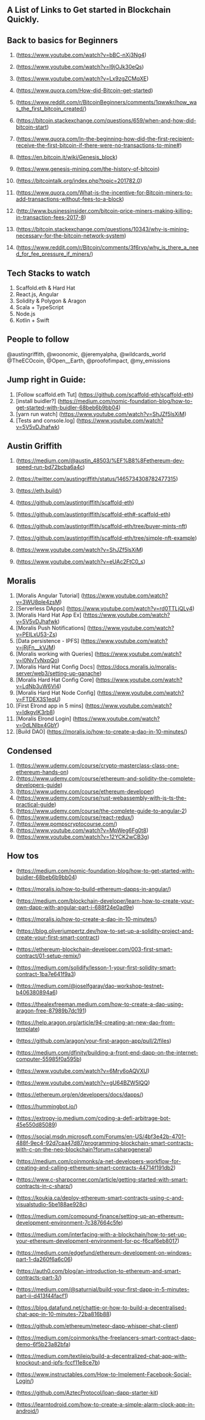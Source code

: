 A List of Links to Get started in Blockchain Quickly.
-----------------------------------------------------


Back to basics for Beginners
----------------------------
1. (https://www.youtube.com/watch?v=bBC-nXj3Ng4)
2. (https://www.youtube.com/watch?v=l9jOJk30eQs)
3. (https://www.youtube.com/watch?v=Lx9zgZCMqXE)

4. (https://www.quora.com/How-did-Bitcoin-get-started)
5. (https://www.reddit.com/r/BitcoinBeginners/comments/1qwwkr/how_was_the_first_bitcoin_created/)
6. (https://bitcoin.stackexchange.com/questions/659/when-and-how-did-bitcoin-start)
7. (https://www.quora.com/In-the-beginning-how-did-the-first-recipient-receive-the-first-bitcoin-if-there-were-no-transactions-to-mine#)
8. (https://en.bitcoin.it/wiki/Genesis_block)
9. (https://www.genesis-mining.com/the-history-of-bitcoin)
10. (https://bitcointalk.org/index.php?topic=201782.0)
11. (https://www.quora.com/What-is-the-incentive-for-Bitcoin-miners-to-add-transactions-without-fees-to-a-block)
12. (http://www.businessinsider.com/bitcoin-price-miners-making-killing-in-transaction-fees-2017-8)
13. (https://bitcoin.stackexchange.com/questions/10343/why-is-mining-necessary-for-the-bitcoin-network-system)
14. (https://www.reddit.com/r/Bitcoin/comments/3f6rvp/why_is_there_a_need_for_fee_pressure_if_miners/)


Tech Stacks to watch
--------------------
1. Scaffold.eth & Hard Hat
2. React.js, Angular
3. Solidity & Polygon & Aragon
4. Scala + TypeScript
5. Node.js
6. Kotlin + Swift

People to follow
----------------
@austingriffith, @woonomic, @jeremyalpha, @wildcards_world @TheECOcoin, @Open__Earth, @proofofimpact, @my_emissions

Jump right in Guide:
--------------------
1. [Follow scaffold.eth Tut]	(https://github.com/scaffold-eth/scaffold-eth)
2. [install buidler?]		(https://medium.com/nomic-foundation-blog/how-to-get-started-with-buidler-68beb6b9bb04)
3. [yarn run watch]		(https://www.youtube.com/watch?v=ShJZf5lsXiM)
4. [Tests and console.log]	(https://www.youtube.com/watch?v=5V5vDJhafwk)


Austin Griffith
---------------
1. (https://medium.com/@austin_48503/%EF%B8%8Fethereum-dev-speed-run-bd72bcba6a4c)
2. (https://twitter.com/austingriffith/status/1465734308782477315)

3. (https://eth.build/)
4. (https://github.com/austintgriffith/scaffold-eth)
5. (https://github.com/austintgriffith/scaffold-eth#-scaffold-eth)
6. (https://github.com/austintgriffith/scaffold-eth/tree/buyer-mints-nft)
7. (https://github.com/austintgriffith/scaffold-eth/tree/simple-nft-example)
8. (https://www.youtube.com/watch?v=ShJZf5lsXiM)
9. (https://www.youtube.com/watch?v=eUAc2FtC0_s)


Moralis
-------
1. [Moralis Angular Tutorial]		(https://www.youtube.com/watch?v=3WU8ple4zsM)
2. [Serverless DApps]			(https://www.youtube.com/watch?v=rd0TTLjQLy4)
3. [Moralis Hard Hat App Ex]		(https://www.youtube.com/watch?v=5V5vDJhafwk)
4. [Moralis Push Notifications]	(https://www.youtube.com/watch?v=PEILxU53-Zs)
5. [Data persistence - IPFS]		(https://www.youtube.com/watch?v=jRjFn__kVJM)
6. [Moralis working with Queries] 	(https://www.youtube.com/watch?v=l0NvTvNxpQo)
7. [Moralis Hard Hat Config Docs]	(https://docs.moralis.io/moralis-server/web3/setting-up-ganache)
8. [Moralis Hard Hat Config Core]	(https://www.youtube.com/watch?v=LdNb3uW6Vl4)
9. [Moralis Hard Hat Node Config]	(https://www.youtube.com/watch?v=FTDEX3S1eqU)
10. [First Elrond app in 5 mins]	(https://www.youtube.com/watch?v=IdkgvlK3rb8)
11. [Moralis Elrond Login]		(https://www.youtube.com/watch?v=0dLNIbx4GbY)
12. [Build DAO]				(https://moralis.io/how-to-create-a-dao-in-10-minutes/)


Condensed
---------
1. (https://www.udemy.com/course/crypto-masterclass-class-one-ethereum-hands-on)
2. (https://www.udemy.com/course/ethereum-and-solidity-the-complete-developers-guide)
3. (https://www.udemy.com/course/ethereum-developer)
4. (https://www.udemy.com/course/rust-webassembly-with-js-ts-the-practical-guide)
5. (https://www.udemy.com/course/the-complete-guide-to-angular-2)
6. (https://www.udemy.com/course/react-redux/)
7. (https://www.pompscryptocourse.com/)
8. (https://www.youtube.com/watch?v=MpWeg6Fg0t8)
9. (https://www.youtube.com/watch?v=12YCK2wCB3g)


How tos
-------
- (https://medium.com/nomic-foundation-blog/how-to-get-started-with-buidler-68beb6b9bb04)
- (https://moralis.io/how-to-build-ethereum-dapps-in-angular/)
- (https://medium.com/blockchain-developer/learn-how-to-create-your-own-dapp-with-angular-part-i-688f24e0ad9e)
- (https://moralis.io/how-to-create-a-dao-in-10-minutes/)
- (https://blog.oliverjumpertz.dev/how-to-set-up-a-solidity-project-and-create-your-first-smart-contract)
- (https://ethereum-blockchain-developer.com/003-first-smart-contract/01-setup-remix/)
- (https://medium.com/solidify/lesson-1-your-first-solidity-smart-contract-1ba7e641f9a3)
- (https://medium.com/@joselfgaray/dao-workshop-testnet-b406380894a6)
- (https://thealexfreeman.medium.com/how-to-create-a-dao-using-aragon-free-87989b7dc191)
- (https://help.aragon.org/article/94-creating-an-new-dao-from-template)
- (https://github.com/aragon/your-first-aragon-app/pull/2/files)
- (https://medium.com/dfinity/building-a-front-end-dapp-on-the-internet-computer-55985f0a595b)

- (https://www.youtube.com/watch?v=6Mry6oAQVXU)
- (https://www.youtube.com/watch?v=gU64BZW5lQQ)
- (https://ethereum.org/en/developers/docs/dapps/)

- (https://hummingbot.io/)
- (https://extropy-io.medium.com/coding-a-defi-arbitrage-bot-45e550d85089)
- (https://social.msdn.microsoft.com/Forums/en-US/4bf3e42b-4701-488f-9ec4-92d7caa47d87/programming-blockchain-smart-contracts-with-c-on-the-neo-blockchain?forum=csharpgeneral)
- (https://medium.com/coinmonks/a-net-developers-workflow-for-creating-and-calling-ethereum-smart-contracts-44714f191db2)
- (https://www.c-sharpcorner.com/article/getting-started-with-smart-contracts-in-c-sharp/)
- (https://koukia.ca/deploy-ethereum-smart-contracts-using-c-and-visualstudio-5be188ae928c)
- (https://medium.com/compound-finance/setting-up-an-ethereum-development-environment-7c387664c5fe)
- (https://medium.com/interfacing-with-a-blockchain/how-to-set-up-your-ethereum-development-environment-for-pc-f6caf6eb8017)
- (https://medium.com/edgefund/ethereum-development-on-windows-part-1-da260f6a6c06)
- (https://auth0.com/blog/an-introduction-to-ethereum-and-smart-contracts-part-3/)
- (https://medium.com/@saturnial/build-your-first-dapp-in-5-minutes-part-ii-d413f44facf1)
- (https://blog.datafund.net/chattie-or-how-to-build-a-decentralised-chat-app-in-10-minutes-72ba816b88)
- (https://github.com/ethereum/meteor-dapp-whisper-chat-client)
- (https://medium.com/coinmonks/the-freelancers-smart-contract-dapp-demo-6f5b23a82bfa)
- (https://medium.com/textileio/build-a-decentralized-chat-app-with-knockout-and-ipfs-fccf11e8ce7b)
- (https://www.instructables.com/How-to-Implement-Facebook-Social-Login/)
- (https://github.com/AztecProtocol/loan-dapp-starter-kit)
- (https://learntodroid.com/how-to-create-a-simple-alarm-clock-app-in-android/)
